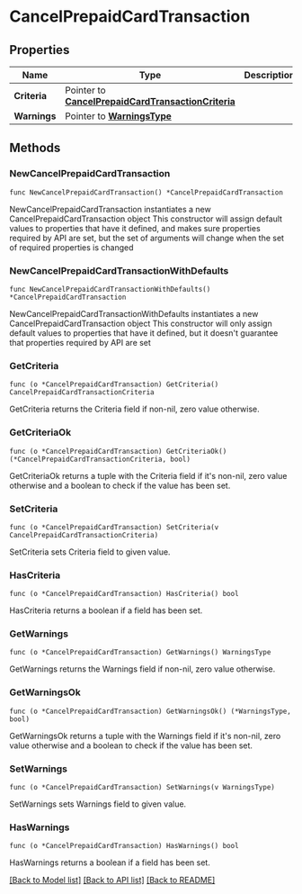 # CancelPrepaidCardTransaction

## Properties

Name | Type | Description | Notes
------------ | ------------- | ------------- | -------------
**Criteria** | Pointer to [**CancelPrepaidCardTransactionCriteria**](CancelPrepaidCardTransactionCriteria.md) |  | [optional] 
**Warnings** | Pointer to [**WarningsType**](WarningsType.md) |  | [optional] 

## Methods

### NewCancelPrepaidCardTransaction

`func NewCancelPrepaidCardTransaction() *CancelPrepaidCardTransaction`

NewCancelPrepaidCardTransaction instantiates a new CancelPrepaidCardTransaction object
This constructor will assign default values to properties that have it defined,
and makes sure properties required by API are set, but the set of arguments
will change when the set of required properties is changed

### NewCancelPrepaidCardTransactionWithDefaults

`func NewCancelPrepaidCardTransactionWithDefaults() *CancelPrepaidCardTransaction`

NewCancelPrepaidCardTransactionWithDefaults instantiates a new CancelPrepaidCardTransaction object
This constructor will only assign default values to properties that have it defined,
but it doesn't guarantee that properties required by API are set

### GetCriteria

`func (o *CancelPrepaidCardTransaction) GetCriteria() CancelPrepaidCardTransactionCriteria`

GetCriteria returns the Criteria field if non-nil, zero value otherwise.

### GetCriteriaOk

`func (o *CancelPrepaidCardTransaction) GetCriteriaOk() (*CancelPrepaidCardTransactionCriteria, bool)`

GetCriteriaOk returns a tuple with the Criteria field if it's non-nil, zero value otherwise
and a boolean to check if the value has been set.

### SetCriteria

`func (o *CancelPrepaidCardTransaction) SetCriteria(v CancelPrepaidCardTransactionCriteria)`

SetCriteria sets Criteria field to given value.

### HasCriteria

`func (o *CancelPrepaidCardTransaction) HasCriteria() bool`

HasCriteria returns a boolean if a field has been set.

### GetWarnings

`func (o *CancelPrepaidCardTransaction) GetWarnings() WarningsType`

GetWarnings returns the Warnings field if non-nil, zero value otherwise.

### GetWarningsOk

`func (o *CancelPrepaidCardTransaction) GetWarningsOk() (*WarningsType, bool)`

GetWarningsOk returns a tuple with the Warnings field if it's non-nil, zero value otherwise
and a boolean to check if the value has been set.

### SetWarnings

`func (o *CancelPrepaidCardTransaction) SetWarnings(v WarningsType)`

SetWarnings sets Warnings field to given value.

### HasWarnings

`func (o *CancelPrepaidCardTransaction) HasWarnings() bool`

HasWarnings returns a boolean if a field has been set.


[[Back to Model list]](../README.md#documentation-for-models) [[Back to API list]](../README.md#documentation-for-api-endpoints) [[Back to README]](../README.md)


